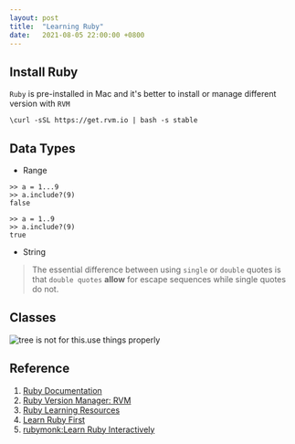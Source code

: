 ```yaml
---
layout: post
title:  "Learning Ruby"
date:   2021-08-05 22:00:00 +0800
---
```


## Install Ruby
`Ruby` is pre-installed in Mac and it's better to install or manage different version with `RVM`

```{bash}
\curl -sSL https://get.rvm.io | bash -s stable
```

## Data Types

- Range

```{bash}
>> a = 1...9
>> a.include?(9)
false

>> a = 1..9
>> a.include?(9)
true
```
- String

> The essential difference between using `single` or `double` quotes is that `double quotes` **allow** for escape sequences while single quotes do not.


## Classes

![tree is not for this.use things properly]({{site.baseurl}}/resources/ruby-what-is-a-class.png)

## Reference

1. [Ruby Documentation](https://www.ruby-lang.org/en/documentation/)
2. [Ruby Version Manager: RVM](https://en.wikibooks.org/wiki/Ruby_Programming/Overview)
3. [Ruby Learning Resources](https://github.com/EbookFoundation/free-programming-books/blob/master/books/free-programming-books.md#ruby)
4. [Learn Ruby First](https://essenceofchaos.gitbooks.io/learn-ruby-first/content/)
5. [rubymonk:Learn Ruby Interactively](https://rubymonk.com/)